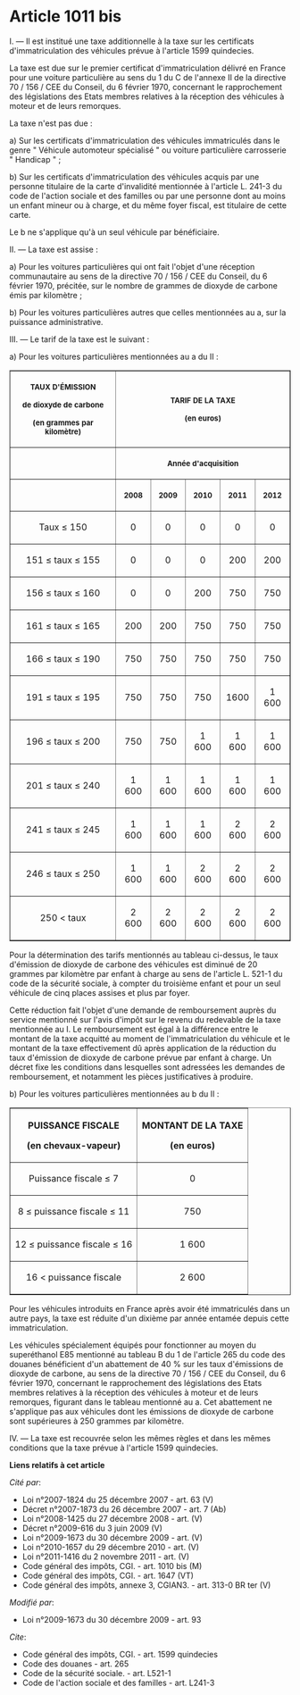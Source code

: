 # Article 1011 bis

I. ― Il est institué une taxe additionnelle à la taxe sur les certificats d'immatriculation des véhicules prévue à l'article
1599 quindecies. 

La taxe est due sur le premier certificat d'immatriculation délivré en France pour une voiture particulière au sens du 1 du C
de l'annexe II de la directive 70 / 156 / CEE du Conseil, du 6 février 1970, concernant le rapprochement des législations des
Etats membres relatives à la réception des véhicules à moteur et de leurs remorques. 

La taxe n'est pas due : 

a) Sur les certificats d'immatriculation des véhicules immatriculés dans le genre " Véhicule automoteur spécialisé " ou
voiture particulière carrosserie " Handicap " ; 

b) Sur les certificats d'immatriculation des véhicules acquis par une personne titulaire de la carte d'invalidité mentionnée
à l'article L. 241-3 du code de l'action sociale et des familles ou par une personne dont au moins un enfant mineur ou à
charge, et du même foyer fiscal, est titulaire de cette carte. 

Le b ne s'applique qu'à un seul véhicule par bénéficiaire. 

II. ― La taxe est assise : 

a) Pour les voitures particulières qui ont fait l'objet d'une réception communautaire au sens de la directive 70 / 156 / CEE
du Conseil, du 6 février 1970, précitée, sur le nombre de grammes de dioxyde de carbone émis par kilomètre ; 

b) Pour les voitures particulières autres que celles mentionnées au a, sur la puissance administrative. 

III. ― Le tarif de la taxe est le suivant : 

a) Pour les voitures particulières mentionnées au a du II : 

<table border="1">
  <tbody>
    <tr>
      <th>

<font size="2">TAUX D'ÉMISSION </font>

<font size="2">de dioxyde de carbone </font>

<font size="2">(en grammes par kilomètre) </font>

</th>
      <th colspan="5">

<font size="2">TARIF DE LA TAXE </font>

<font size="2">(en euros) 

</font>

</th>
    </tr>
    <tr>
      <th>

</th>
      <th colspan="5">

<font size="2">Année d'acquisition </font>

</th>
    </tr>
    <tr>
      <th>

</th>
      <th>

<font size="2">2008 

</font>
      </th>
      <th>

<font size="2">2009 

</font>
      </th>
      <th>

<font size="2">2010 

</font>
      </th>
      <th>

<font size="2">2011 

</font>
      </th>
      <th>

<font size="2">2012 </font>

</th>
    </tr>
    <tr valign="middle" align="center">
      <td align="center">Taux ≤ 150 

</td>
      <td align="center">

0 

</td>
      <td align="center">

0 

</td>
      <td align="center">

0 

</td>
      <td align="center">

0 

</td>
      <td align="center">

0 

</td>
    </tr>
    <tr>
      <td align="center">

151 ≤ taux ≤ 155 

</td>
      <td align="center">

0 

</td>
      <td align="center">

0 

</td>
      <td align="center">

0 

</td>
      <td align="center">

200 

</td>
      <td align="center">

200 

</td>
    </tr>
    <tr>
      <td align="center">

156 ≤ taux ≤ 160 

</td>
      <td align="center">

0 

</td>
      <td align="center">

0 

</td>
      <td align="center">

200 

</td>
      <td align="center">

750 

</td>
      <td align="center">

750 

</td>
    </tr>
    <tr>
      <td align="center">

161 ≤ taux ≤ 165 

</td>
      <td align="center">

200 

</td>
      <td align="center">

200 

</td>
      <td align="center">

750 

</td>
      <td align="center">

750 

</td>
      <td align="center">

750 

</td>
    </tr>
    <tr>
      <td align="center">

166 ≤ taux ≤ 190 

</td>
      <td align="center">

750 

</td>
      <td align="center">

750 

</td>
      <td align="center">

750 

</td>
      <td align="center">

750 

</td>
      <td align="center">

750 

</td>
    </tr>
    <tr>
      <td align="center">

191 ≤ taux ≤ 195 

</td>
      <td align="center">

750 

</td>
      <td align="center">

750 

</td>
      <td align="center">

750 

</td>
      <td align="center">

1600 

</td>
      <td align="center">

1 600 

</td>
    </tr>
    <tr>
      <td align="center">

196 ≤ taux ≤ 200 </td>
      <td align="center">750 </td>
      <td align="center">750 </td>
      <td align="center">1 600 </td>
      <td align="center">1 600 </td>
      <td align="center">

1 600 

</td>
    </tr>
    <tr>
      <td align="center">

201 ≤ taux ≤ 240 </td>
      <td align="center">1 600 </td>
      <td align="center">1 600 </td>
      <td align="center">

1 600 

</td>
      <td align="center">

1 600 

</td>
      <td align="center">1 600 </td>
    </tr>
    <tr>
      <td align="center">

241 ≤ taux ≤ 245 </td>
      <td align="center">

1 600 

</td>
      <td align="center">

1 600 

</td>
      <td align="center">1 600 </td>
      <td align="center">2 600 </td>
      <td align="center">2 600 </td>
    </tr>
    <tr>
      <td align="center">246 ≤ taux ≤ 250 </td>
      <td align="center">1 600 </td>
      <td align="center">1 600 </td>
      <td align="center">2 600 </td>
      <td align="center">2 600 </td>
      <td align="center">

2 600 

</td>
    </tr>
    <tr>
      <td align="center">

250 < taux 

</td>
      <td align="center">

2 600 

</td>
      <td align="center">

2 600 

</td>
      <td align="center">2 600 </td>
      <td align="center">2 600 </td>
      <td align="center">2 600 </td>
    </tr>
  </tbody>
</table>

Pour la détermination des tarifs mentionnés au tableau ci-dessus, le taux d'émission de dioxyde de carbone des véhicules est
diminué de 20 grammes par kilomètre par enfant à charge au sens de l'article L. 521-1 du code de la sécurité sociale, à
compter du troisième enfant et pour un seul véhicule de cinq places assises et plus par foyer. 

Cette réduction fait l'objet d'une demande de remboursement auprès du service mentionné sur l'avis d'impôt sur le revenu du
redevable de la taxe mentionnée au I. Le remboursement est égal à la différence entre le montant de la taxe acquitté au
moment de l'immatriculation du véhicule et le montant de la taxe effectivement dû après application de la réduction du taux
d'émission de dioxyde de carbone prévue par enfant à charge. Un décret fixe les conditions dans lesquelles sont adressées les
demandes de remboursement, et notamment les pièces justificatives à produire. 

b) Pour les voitures particulières mentionnées au b du II : 

<table border="1">
  <tbody>
    <tr>
      <th>

PUISSANCE FISCALE 

(en chevaux-vapeur) 

</th>
      <th>

MONTANT DE LA TAXE 

(en euros) 

</th>
    </tr>
    <tr>
      <td align="center">

Puissance fiscale ≤ 7 

</td>
      <td align="center">

0 

</td>
    </tr>
    <tr>
      <td align="center">

8 ≤ puissance fiscale ≤ 11 

</td>
      <td align="center">

750 

</td>
    </tr>
    <tr>
      <td align="center">12 ≤ puissance fiscale ≤ 16 </td>
      <td align="center">

1 600 

</td>
    </tr>
    <tr>
      <td align="center">

16 < puissance fiscale 

</td>
      <td align="center">

2 600 

</td>
    </tr>
  </tbody>
</table>

Pour les véhicules introduits en France après avoir été immatriculés dans un autre pays, la taxe est réduite d'un dixième par
année entamée depuis cette immatriculation. 

Les véhicules spécialement équipés pour fonctionner au moyen du superéthanol E85 mentionné au tableau B du 1 de l'article 265
du code des douanes bénéficient d'un abattement de 40 % sur les taux d'émissions de dioxyde de carbone, au sens de la
directive 70 / 156 / CEE du Conseil, du 6 février 1970, concernant le rapprochement des législations des Etats membres
relatives à la réception des véhicules à moteur et de leurs remorques, figurant dans le tableau mentionné au a. Cet
abattement ne s'applique pas aux véhicules dont les émissions de dioxyde de carbone sont supérieures à 250 grammes par
kilomètre. 

IV. ― La taxe est recouvrée selon les mêmes règles et dans les mêmes conditions que la taxe prévue à l'article 1599
quindecies.

**Liens relatifs à cet article**

_Cité par_:

  - Loi n°2007-1824 du 25 décembre 2007 - art. 63 (V)
  - Décret n°2007-1873 du 26 décembre 2007 - art. 7 (Ab)
  - Loi n°2008-1425 du 27 décembre 2008 - art. (V)
  - Décret n°2009-616 du 3 juin 2009 (V)
  - Loi n°2009-1673 du 30 décembre 2009 - art. (V)
  - Loi n°2010-1657 du 29 décembre 2010 - art. (V)
  - Loi n°2011-1416 du 2 novembre 2011 - art. (V)
  - Code général des impôts, CGI. - art. 1010 bis (M)
  - Code général des impôts, CGI. - art. 1647 (VT)
  - Code général des impôts, annexe 3, CGIAN3. - art. 313-0 BR ter (V)

_Modifié par_:

  - Loi n°2009-1673 du 30 décembre 2009 - art. 93

_Cite_:

  - Code général des impôts, CGI. - art. 1599 quindecies
  - Code des douanes - art. 265
  - Code de la sécurité sociale. - art. L521-1
  - Code de l'action sociale et des familles - art. L241-3
